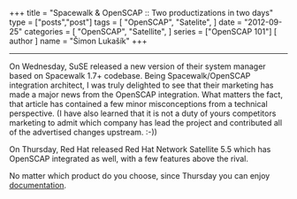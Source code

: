 +++
title = "Spacewalk & OpenSCAP :: Two productizations in two days"
type = ["posts","post"]
tags = [
    "OpenSCAP",
    "Satelite",
]
date = "2012-09-25"
categories = [
    "OpenSCAP",
    "Satellite",
]
series = ["OpenSCAP 101"]
[ author ]
  name = "Šimon Lukašík"
+++

  ----

On Wednesday, SuSE released a new version of their system manager based on Spacewalk 1.7+ codebase. Being Spacewalk/OpenSCAP integration architect, I was truly delighted to see that their marketing has made a major news from the OpenSCAP integration. What matters the fact, that article has contained a few minor misconceptions from a technical perspective. (I have also learned that it is not a duty of yours competitors marketing to admit which company has lead the project and contributed all of the advertised changes upstream. :-))

On Thursday, Red Hat released Red Hat Network Satellite 5.5 which has OpenSCAP integrated as well, with a few features above the rival.

No matter which product do you choose, since Thursday you can enjoy [documentation](https://access.redhat.com/knowledge/docs/en-US/Red_Hat_Network_Satellite/5.5/html/User_Guide/chap-Red_Hat_Network_Satellite-User_Guide-OpenSCAP.html).
